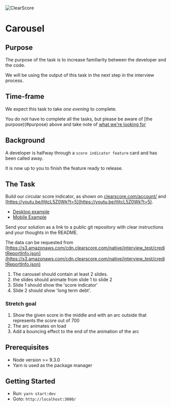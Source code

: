 ![ClearScore](https://github.com/ClearScore/tech-screen/blob/master/assets/clearscore.png)

# Carousel

## Purpose

The purpose of the task is to increase familiarity between the developer and the code.

We will be using the output of this task in the next step in the interview process.

## Time-frame

We expect this task to take *one evening* to complete.

You do not have to complete all the tasks, but please be aware of [the purpose)(#purpose) above and take note of [what we're looking for](../README.md#what-were-looking-for)

## Background

A developer is halfway through a `score indicator feature` card and has been called away.

It is now up to you to finish the feature ready to release.

## The Task

Build our circular score indicator, as shown on [clearscore.com/account/](https://www.clearscore.com/account/) and [https://youtu.be/tIjtcL5Z0Wk?t=5](https://youtu.be/tIjtcL5Z0Wk?t=5).
 * [Desktop example](/docs/score-indicator-desktop.jpg) 
 * [Mobile Example](/docs/score-indicator-mobile.jpg)

Send your solution as a link to a public git repository with clear instructions and your thoughts in the README.

The data can be requested from [https://s3.amazonaws.com/cdn.clearscore.com/native/interview_test/creditReportInfo.json](https://s3.amazonaws.com/cdn.clearscore.com/native/interview_test/creditReportInfo.json)

 1. The carousel should contain at least 2 slides.
 2. the slides should animate from slide 1 to slide 2
 3. Slide 1 should show the 'score indicator'
 4. Slide 2 should show 'long term debt'.

### Stretch goal

 1. Show the given score in the middle and with an arc outside that represents the score out of 700
 2. The arc animates on load
 3. Add a bouncing effect to the end of the animation of the arc

## Prerequisites

 * Node version >= 9.3.0
 * Yarn is used as the package manager

## Getting Started
 * Run: `yarn start:dev` 
 * Goto: `http://localhost:3000/`

